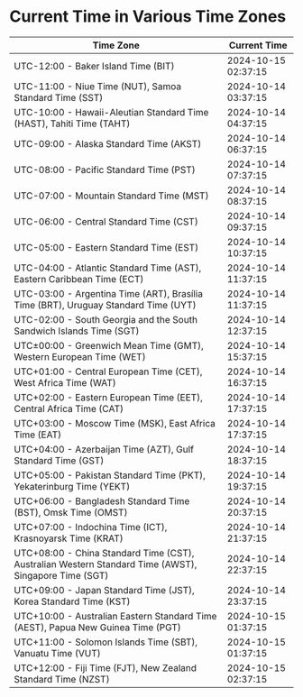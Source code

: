 # Current Time in Various Time Zones

| Time Zone | Current Time |
|-----------|--------------|
| UTC-12:00 - Baker Island Time (BIT) | 2024-10-15 02:37:15 |
| UTC-11:00 - Niue Time (NUT), Samoa Standard Time (SST) | 2024-10-14 03:37:15 |
| UTC-10:00 - Hawaii-Aleutian Standard Time (HAST), Tahiti Time (TAHT) | 2024-10-14 04:37:15 |
| UTC-09:00 - Alaska Standard Time (AKST) | 2024-10-14 06:37:15 |
| UTC-08:00 - Pacific Standard Time (PST) | 2024-10-14 07:37:15 |
| UTC-07:00 - Mountain Standard Time (MST) | 2024-10-14 08:37:15 |
| UTC-06:00 - Central Standard Time (CST) | 2024-10-14 09:37:15 |
| UTC-05:00 - Eastern Standard Time (EST) | 2024-10-14 10:37:15 |
| UTC-04:00 - Atlantic Standard Time (AST), Eastern Caribbean Time (ECT) | 2024-10-14 11:37:15 |
| UTC-03:00 - Argentina Time (ART), Brasília Time (BRT), Uruguay Standard Time (UYT) | 2024-10-14 11:37:15 |
| UTC-02:00 - South Georgia and the South Sandwich Islands Time (SGT) | 2024-10-14 12:37:15 |
| UTC±00:00 - Greenwich Mean Time (GMT), Western European Time (WET) | 2024-10-14 15:37:15 |
| UTC+01:00 - Central European Time (CET), West Africa Time (WAT) | 2024-10-14 16:37:15 |
| UTC+02:00 - Eastern European Time (EET), Central Africa Time (CAT) | 2024-10-14 17:37:15 |
| UTC+03:00 - Moscow Time (MSK), East Africa Time (EAT) | 2024-10-14 17:37:15 |
| UTC+04:00 - Azerbaijan Time (AZT), Gulf Standard Time (GST) | 2024-10-14 18:37:15 |
| UTC+05:00 - Pakistan Standard Time (PKT), Yekaterinburg Time (YEKT) | 2024-10-14 19:37:15 |
| UTC+06:00 - Bangladesh Standard Time (BST), Omsk Time (OMST) | 2024-10-14 20:37:15 |
| UTC+07:00 - Indochina Time (ICT), Krasnoyarsk Time (KRAT) | 2024-10-14 21:37:15 |
| UTC+08:00 - China Standard Time (CST), Australian Western Standard Time (AWST), Singapore Time (SGT) | 2024-10-14 22:37:15 |
| UTC+09:00 - Japan Standard Time (JST), Korea Standard Time (KST) | 2024-10-14 23:37:15 |
| UTC+10:00 - Australian Eastern Standard Time (AEST), Papua New Guinea Time (PGT) | 2024-10-15 01:37:15 |
| UTC+11:00 - Solomon Islands Time (SBT), Vanuatu Time (VUT) | 2024-10-15 01:37:15 |
| UTC+12:00 - Fiji Time (FJT), New Zealand Standard Time (NZST) | 2024-10-15 02:37:15 |
